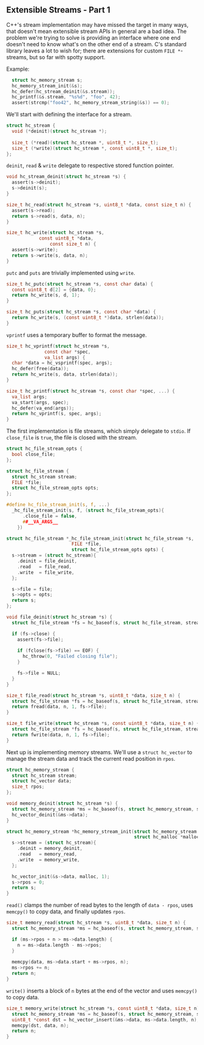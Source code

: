 ## Extensible Streams - Part 1
C++'s stream implementation may have missed the target in many ways, that doesn't mean extensible stream APIs in general are a bad idea. The problem we're trying to solve is providing an interface where one end doesn't need to know what's on the other end of a stream. C's standard library leaves a lot to wish for; there are extensions for custom `FILE *`-streams, but so far with spotty support.

Example:
```C
  struct hc_memory_stream s;
  hc_memory_stream_init(&s);
  hc_defer(hc_stream_deinit(&s.stream));
  hc_printf(&s.stream, "%s%d", "foo", 42);
  assert(strcmp("foo42", hc_memory_stream_string(&s)) == 0);
```

We'll start with defining the interface for a stream.

```C
struct hc_stream {
  void (*deinit)(struct hc_stream *);
  
  size_t (*read)(struct hc_stream *, uint8_t *, size_t);
  size_t (*write)(struct hc_stream *, const uint8_t *, size_t);
};
```

`deinit`, `read` & `write` delegate to respective stored function pointer.

```C
void hc_stream_deinit(struct hc_stream *s) {
  assert(s->deinit);
  s->deinit(s);
}

size_t hc_read(struct hc_stream *s, uint8_t *data, const size_t n) {
  assert(s->read);
  return s->read(s, data, n);
}

size_t hc_write(struct hc_stream *s,
	        const uint8_t *data,
    	        const size_t n) {
  assert(s->write);
  return s->write(s, data, n);
}
```

`putc` and `puts` are trivially implemented using `write`.

```C
size_t hc_putc(struct hc_stream *s, const char data) {
  const uint8_t d[2] = {data, 0};
  return hc_write(s, d, 1);
}

size_t hc_puts(struct hc_stream *s, const char *data) {
  return hc_write(s, (const uint8_t *)data, strlen(data));
}
```

`vprintf` uses a temporary buffer to format the message.

```C
size_t hc_vprintf(struct hc_stream *s,
	          const char *spec,
	          va_list args) {
  char *data = hc_vsprintf(spec, args);
  hc_defer(free(data));
  return hc_write(s, data, strlen(data));
}

size_t hc_printf(struct hc_stream *s, const char *spec, ...) {
  va_list args;
  va_start(args, spec);
  hc_defer(va_end(args));
  return hc_vprintf(s, spec, args);
}
```

The first implementation is file streams, which simply delegate to `stdio`. If `close_file` is `true`, the file is closed with the stream.

```C
struct hc_file_stream_opts {
  bool close_file;
};

struct hc_file_stream {
  struct hc_stream stream;
  FILE *file;
  struct hc_file_stream_opts opts;
};

#define hc_file_stream_init(s, f, ...)					
  _hc_file_stream_init(s, f, (struct hc_file_stream_opts){		
      .close_file = false,						
      ##__VA_ARGS__							
    })

struct hc_file_stream *_hc_file_stream_init(struct hc_file_stream *s,
			 		    FILE *file,
					    struct hc_file_stream_opts opts) {
  s->stream = (struct hc_stream){
    .deinit = file_deinit,
    .read   = file_read,
    .write  = file_write,
  };

  s->file = file;
  s->opts = opts;
  return s;
};

void file_deinit(struct hc_stream *s) {
  struct hc_file_stream *fs = hc_baseof(s, struct hc_file_stream, stream);

  if (fs->close) {
    assert(fs->file);
  
    if (fclose(fs->file) == EOF) {
      hc_throw(0, "Failed closing file");
    }

    fs->file = NULL;
  }
}

size_t file_read(struct hc_stream *s, uint8_t *data, size_t n) {
  struct hc_file_stream *fs = hc_baseof(s, struct hc_file_stream, stream);
  return fread(data, n, 1, fs->file);
}

size_t file_write(struct hc_stream *s, const uint8_t *data, size_t n) {
  struct hc_file_stream *fs = hc_baseof(s, struct hc_file_stream, stream);
  return fwrite(data, n, 1, fs->file);
}
```

Next up is implementing memory streams. We'll use a `struct hc_vector` to manage the stream data and track the current read position in `rpos`.

```C
struct hc_memory_stream {
  struct hc_stream stream;
  struct hc_vector data;
  size_t rpos;
};

void memory_deinit(struct hc_stream *s) {
  struct hc_memory_stream *ms = hc_baseof(s, struct hc_memory_stream, stream);
  hc_vector_deinit(&ms->data);
}

struct hc_memory_stream *hc_memory_stream_init(struct hc_memory_stream *s,
                                               struct hc_malloc *malloc) {
  s->stream = (struct hc_stream){
    .deinit = memory_deinit,
    .read   = memory_read,
    .write  = memory_write,
  };

  hc_vector_init(&s->data, malloc, 1);
  s->rpos = 0;
  return s;
}
```

`read()` clamps the number of read bytes to the length of `data - rpos`, uses `memcpy()` to copy data, and finally updates `rpos`. 

```C
size_t memory_read(struct hc_stream *s, uint8_t *data, size_t n) {
  struct hc_memory_stream *ms = hc_baseof(s, struct hc_memory_stream, stream);

  if (ms->rpos + n > ms->data.length) {
    n = ms->data.length - ms->rpos;
  }
  
  memcpy(data, ms->data.start + ms->rpos, n);
  ms->rpos += n;
  return n;
}
```

`write()` inserts a block of `n` bytes at the end of the vector and uses `memcpy()` to copy data.

```C
size_t memory_write(struct hc_stream *s, const uint8_t *data, size_t n) {
  struct hc_memory_stream *ms = hc_baseof(s, struct hc_memory_stream, stream);
  uint8_t *const dst = hc_vector_insert(&ms->data, ms->data.length, n);
  memcpy(dst, data, n);
  return n;
}
```